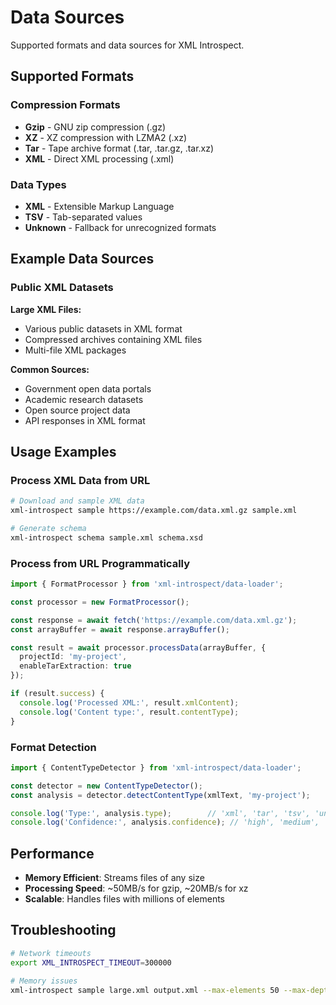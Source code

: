 # Data Sources

Supported formats and data sources for XML Introspect.

## Supported Formats

### Compression Formats

- **Gzip** - GNU zip compression (.gz)
- **XZ** - XZ compression with LZMA2 (.xz)
- **Tar** - Tape archive format (.tar, .tar.gz, .tar.xz)
- **XML** - Direct XML processing (.xml)

### Data Types

- **XML** - Extensible Markup Language
- **TSV** - Tab-separated values
- **Unknown** - Fallback for unrecognized formats

## Example Data Sources

### Public XML Datasets

**Large XML Files:**
- Various public datasets in XML format
- Compressed archives containing XML files
- Multi-file XML packages

**Common Sources:**
- Government open data portals
- Academic research datasets
- Open source project data
- API responses in XML format

## Usage Examples

### Process XML Data from URL

```bash
# Download and sample XML data
xml-introspect sample https://example.com/data.xml.gz sample.xml

# Generate schema
xml-introspect schema sample.xml schema.xsd
```

### Process from URL Programmatically

```typescript
import { FormatProcessor } from 'xml-introspect/data-loader';

const processor = new FormatProcessor();

const response = await fetch('https://example.com/data.xml.gz');
const arrayBuffer = await response.arrayBuffer();

const result = await processor.processData(arrayBuffer, {
  projectId: 'my-project',
  enableTarExtraction: true
});

if (result.success) {
  console.log('Processed XML:', result.xmlContent);
  console.log('Content type:', result.contentType);
}
```

### Format Detection

```typescript
import { ContentTypeDetector } from 'xml-introspect/data-loader';

const detector = new ContentTypeDetector();
const analysis = detector.detectContentType(xmlText, 'my-project');

console.log('Type:', analysis.type);        // 'xml', 'tar', 'tsv', 'unknown'
console.log('Confidence:', analysis.confidence); // 'high', 'medium', 'low'
```

## Performance

- **Memory Efficient**: Streams files of any size
- **Processing Speed**: ~50MB/s for gzip, ~20MB/s for xz
- **Scalable**: Handles files with millions of elements

## Troubleshooting

```bash
# Network timeouts
export XML_INTROSPECT_TIMEOUT=300000

# Memory issues
xml-introspect sample large.xml output.xml --max-elements 50 --max-depth 3
```
